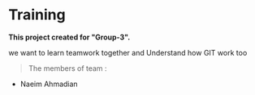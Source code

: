 # Training

**This project created for "Group-3".**

we want to learn teamwork together and Understand how GIT work too

> The members of team :
* Naeim Ahmadian
